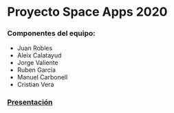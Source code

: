 # Proyecto Space Apps 2020

### Componentes del equipo:

- Juan Robles
- Aleix Calatayud
- Jorge Valiente
- Ruben García
- Manuel Carbonell
- Cristian Vera

### [Presentación](https://1drv.ms/p/s!AldpbuiycspNiHSD6VSS3lRwHs2f?e=mmoEnw)
